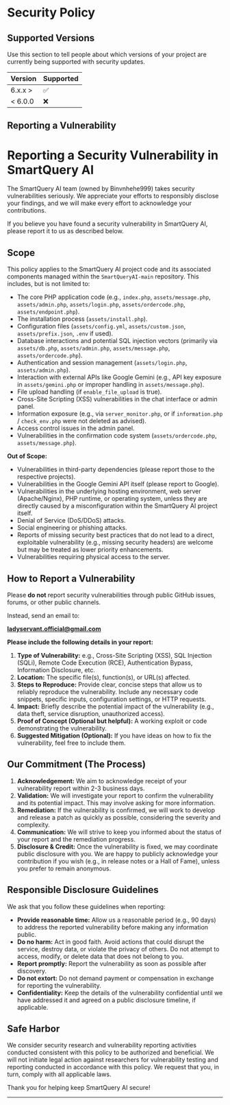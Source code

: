 # Security Policy

## Supported Versions

Use this section to tell people about which versions of your project are
currently being supported with security updates.

| Version | Supported          |
| ------- | ------------------ |
| 6.x.x >  | :white_check_mark: |
| < 6.0.0   | :x:                |

## Reporting a Vulnerability

# Reporting a Security Vulnerability in SmartQuery AI

The SmartQuery AI team (owned by Binvnhehe999) takes security vulnerabilities seriously. We appreciate your efforts to responsibly disclose your findings, and we will make every effort to acknowledge your contributions.

If you believe you have found a security vulnerability in SmartQuery AI, please report it to us as described below.

## Scope

This policy applies to the SmartQuery AI project code and its associated components managed within the `SmartQueryAI-main` repository. This includes, but is not limited to:

*   The core PHP application code (e.g., `index.php`, `assets/message.php`, `assets/admin.php`, `assets/login.php`, `assets/ordercode.php`, `assets/endpoint.php`).
*   The installation process (`assets/install.php`).
*   Configuration files (`assets/config.yml`, `assets/custom.json`, `assets/prefix.json`, `.env` if used).
*   Database interactions and potential SQL injection vectors (primarily via `assets/db.php`, `assets/admin.php`, `assets/message.php`, `assets/ordercode.php`).
*   Authentication and session management (`assets/login.php`, `assets/admin.php`).
*   Interaction with external APIs like Google Gemini (e.g., API key exposure in `assets/gemini.php` or improper handling in `assets/message.php`).
*   File upload handling (if `enable_file_upload` is true).
*   Cross-Site Scripting (XSS) vulnerabilities in the chat interface or admin panel.
*   Information exposure (e.g., via `server_monitor.php`, or if `information.php` / `check_env.php` were not deleted as advised).
*   Access control issues in the admin panel.
*   Vulnerabilities in the confirmation code system (`assets/ordercode.php`, `assets/message.php`).

**Out of Scope:**

*   Vulnerabilities in third-party dependencies (please report those to the respective projects).
*   Vulnerabilities in the Google Gemini API itself (please report to Google).
*   Vulnerabilities in the underlying hosting environment, web server (Apache/Nginx), PHP runtime, or operating system, unless they are directly caused by a misconfiguration within the SmartQuery AI project itself.
*   Denial of Service (DoS/DDoS) attacks.
*   Social engineering or phishing attacks.
*   Reports of missing security best practices that do not lead to a direct, exploitable vulnerability (e.g., missing security headers) are welcome but may be treated as lower priority enhancements.
*   Vulnerabilities requiring physical access to the server.

## How to Report a Vulnerability

Please **do not** report security vulnerabilities through public GitHub issues, forums, or other public channels.

Instead, send an email to:

**ladyservant.official@gmail.com**  

**Please include the following details in your report:**

1.  **Type of Vulnerability:** e.g., Cross-Site Scripting (XSS), SQL Injection (SQLi), Remote Code Execution (RCE), Authentication Bypass, Information Disclosure, etc.
2.  **Location:** The specific file(s), function(s), or URL(s) affected.
3.  **Steps to Reproduce:** Provide clear, concise steps that allow us to reliably reproduce the vulnerability. Include any necessary code snippets, specific inputs, configuration settings, or HTTP requests.
4.  **Impact:** Briefly describe the potential impact of the vulnerability (e.g., data theft, service disruption, unauthorized access).
5.  **Proof of Concept (Optional but helpful):** A working exploit or code demonstrating the vulnerability.
6.  **Suggested Mitigation (Optional):** If you have ideas on how to fix the vulnerability, feel free to include them.

## Our Commitment (The Process)

1.  **Acknowledgement:** We aim to acknowledge receipt of your vulnerability report within 2-3 business days.
2.  **Validation:** We will investigate your report to confirm the vulnerability and its potential impact. This may involve asking for more information.
3.  **Remediation:** If the vulnerability is confirmed, we will work to develop and release a patch as quickly as possible, considering the severity and complexity.
4.  **Communication:** We will strive to keep you informed about the status of your report and the remediation progress.
5.  **Disclosure & Credit:** Once the vulnerability is fixed, we may coordinate public disclosure with you. We are happy to publicly acknowledge your contribution if you wish (e.g., in release notes or a Hall of Fame), unless you prefer to remain anonymous.

## Responsible Disclosure Guidelines

We ask that you follow these guidelines when reporting:

*   **Provide reasonable time:** Allow us a reasonable period (e.g., 90 days) to address the reported vulnerability before making any information public.
*   **Do no harm:** Act in good faith. Avoid actions that could disrupt the service, destroy data, or violate the privacy of others. Do not attempt to access, modify, or delete data that does not belong to you.
*   **Report promptly:** Report the vulnerability as soon as possible after discovery.
*   **Do not extort:** Do not demand payment or compensation in exchange for reporting the vulnerability.
*   **Confidentiality:** Keep the details of the vulnerability confidential until we have addressed it and agreed on a public disclosure timeline, if applicable.

## Safe Harbor

We consider security research and vulnerability reporting activities conducted consistent with this policy to be authorized and beneficial. We will not initiate legal action against researchers for vulnerability testing and reporting conducted in accordance with this policy. We request that you, in turn, comply with all applicable laws.

Thank you for helping keep SmartQuery AI secure!

---
